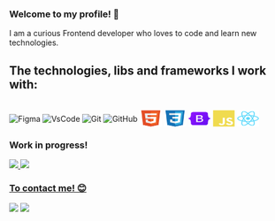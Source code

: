 ### Welcome to my profile! 👋

I am a curious Frontend developer who loves to code and learn new technologies.


## The technologies, libs and frameworks I work with:


<div style="display: inline_block"><br>
  <img align="center" alt="Figma" width="30" height="40" src="https://cdn.jsdelivr.net/gh/devicons/devicon/icons/figma/figma-original.svg">
  <img align="center" alt="VsCode" width="30" height="40" src="https://cdn.jsdelivr.net/gh/devicons/devicon/icons/vscode/vscode-original.svg">
  <img align="center" alt="Git" width="30" height="40" src="https://cdn.jsdelivr.net/gh/devicons/devicon/icons/git/git-original.svg">
  <img align="center" alt="GitHub" width="30" height="40" src="https://cdn.jsdelivr.net/gh/devicons/devicon/icons/github/github-original.svg">
  <img align="center" alt="HTML" height="30" width="40" src="https://raw.githubusercontent.com/devicons/devicon/master/icons/html5/html5-original.svg">
  <img align="center" alt="CSS" height="30" width="40" src="https://raw.githubusercontent.com/devicons/devicon/master/icons/css3/css3-original.svg">
  <img align="center" alt="bootstrap" height="30" width="40" src="https://raw.githubusercontent.com/devicons/devicon/master/icons/bootstrap/bootstrap-original.svg">
  <img align="center" alt="JS" height="30" width="40" src="https://raw.githubusercontent.com/devicons/devicon/master/icons/javascript/javascript-plain.svg">
  <img align="center" alt="icon-React" height="30" width="40" src="https://raw.githubusercontent.com/devicons/devicon/master/icons/react/react-original.svg">
  
<!-- </div>
    [Snake animation](https://github.com/Bo83dev/Bo83dev/blob/output/github-contribution-grid-snake.svg)
 </div>
 -->
<br>
  
### Work in progress!
  
<div>
  <a href="https://github.com/Caroline-Barbosa-Vilar">
  <img height="180em" src="https://github-readme-stats.vercel.app/api?username=Caroline-Barbosa-Vilar&show_icons=true&theme=radical&include_all_commits=true&count_private=true"/> 
  <img height="180em" src="https://github-readme-stats.vercel.app/api/top-langs/?username=Caroline-Barbosa-Vilar&layout=compact&langs_count=6&theme=radical"/>
</div>

  ### To contact me! 😊
 
<div> 
  <a href = "mailto:cbarbosavilar@gmail.com"><img src="https://img.shields.io/badge/-Gmail-D14836?style=for-the-badge&logo=gmail&logoColor=white" target="_blank"></a>
  <a href="https://www.linkedin.com/in/carolinebarbosavilar/" target="_blank"><img src="https://img.shields.io/badge/-LinkedIn-%230077B5?style=for-the-badge&logo=linkedin&logoColor=white" target="_blank"></a> 
 

